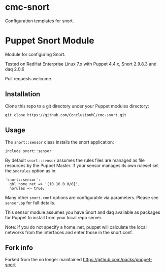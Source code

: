 cmc-snort
============

Configuration templates for snort.


Puppet Snort Module
===================

Module for configuring Snort.

Tested on RedHat Enterprise Linux 7.x with Puppet 4.4.x, Snort 2.9.8.3 and daq 2.0.6 

Pull requests welcome.

Installation
------------

Clone this repo to a git directory under your Puppet modules directory:

    git clone https://github.com/ConclusionMC/cmc-snort.git


Usage
-----

The `snort::sensor` class installs the snort application:

    include snort::sensor

By default `snort::sensor` assumes the rules files are managed as file resources by the Puppet Master.
If your sensor manages its own ruleset set the `$norules` option as in:

    'snort::sensor':
      gbl_home_net => '[10.10.0.0/8]',
      norules => true;

Many other `snort.conf` options are configurable via parameters. Please see `sensor.pp` for full details.

This sensor module assumes you have Snort and daq available as packages for Puppet to install from your local repo server.

Note: if you do not specify a home_net, puppet will calculate the local networks from the interfaces and enter those in the snort.conf.

Fork info
---------
Forked from the no longer maintained https://github.com/packs/puppet-snort
